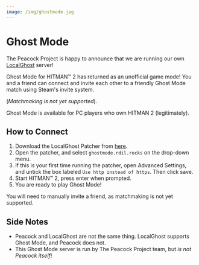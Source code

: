 ```yaml
---
image: /img/ghostmode.jpg
---
```


# Ghost Mode

The Peacock Project is happy to announce that we are running our own [LocalGhost](https://gitlab.com/grappigegovert/LocalGhost) server!

Ghost Mode for HITMAN™ 2 has returned as an unofficial game mode!
You and a friend can connect and invite each other to a friendly Ghost Mode match using Steam's invite system.

(_Matchmaking is not yet supported_).

Ghost Mode is available for PC players who own HITMAN 2 (legitimately).

## How to Connect

1. Download the LocalGhost Patcher from [here](https://gitlab.com/grappigegovert/localghost/-/jobs/artifacts/master/download?job=build_patcher).
2. Open the patcher, and select `ghostmode.rdil.rocks` on the drop-down menu.
3. If this is your first time running the patcher, open Advanced Settings, and untick the box labeled `Use http instead of https`. Then click save.
4. Start HITMAN™ 2, press enter when prompted.
5. You are ready to play Ghost Mode!

You will need to manually invite a friend, as matchmaking is not yet supported.

## Side Notes

-   Peacock and LocalGhost are not the same thing. LocalGhost supports Ghost Mode, and Peacock does not.
-   This Ghost Mode server is run by The Peacock Project team, but _is not Peacock itself_!
